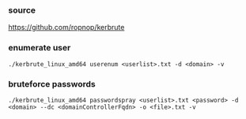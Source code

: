 ### source
https://github.com/ropnop/kerbrute  

### enumerate user
```
./kerbrute_linux_amd64 userenum <userlist>.txt -d <domain> -v
```

### bruteforce passwords
```
./kerbrute_linux_amd64 passwordspray <userlist>.txt <password> -d <domain> --dc <domainControllerFqdn> -o <file>.txt -v
```

